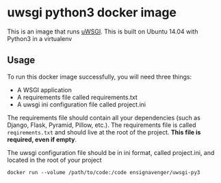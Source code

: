 uwsgi python3 docker image
=====

This is an image that runs [uWSGI](http://uwsgi-docs.readthedocs.org/).
This is built on Ubuntu 14.04 with Python3 in a virtualenv

Usage
-----

To run this docker image successfully, you will need three things:

* A WSGI application 
* A requirements file called requirements.txt
* A uwsgi ini configuration file called project.ini

The requirements file should contain all your dependencies (such as Django,
Flask, Pyramid, Pillow, etc.). The requirements file is called
``reqirements.txt`` and should live at the root of the project. **This file is
required, even if empty**.

The uwsgi configuration file should be in ini format, called project.ini, and located in the root of your project

```
docker run --volume /path/to/code:/code ensignavenger/uwsgi-py3
```
